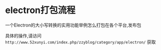 # electron打包流程
一个Electron的大小写转换的实用功能举例怎么打包在各个平台,发布包

具体的操作,请访问 
`http://www.52xunyi.com/index.php/zzyblog/category/app/electron/` 
获取
